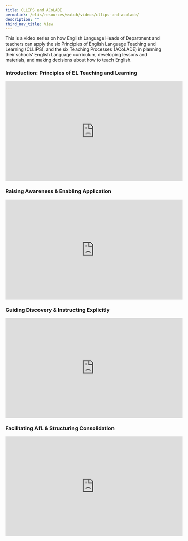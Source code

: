 ```yaml
---
title: CLLIPS and ACoLADE
permalink: /elis/resources/watch/videos/cllips-and-acolade/
description: ""
third_nav_title: View
---
```

This is a video series on how English Language Heads of Department and teachers can apply the six Principles of English Language Teaching and Learning (CLLIPS), and the six Teaching Processes (ACoLADE) in planning their schools’ English Language curriculum, developing lessons and materials, and making decisions about how to teach English.

### Introduction: Principles of EL Teaching and Learning

<iframe width="560" height="315" src="https://www.youtube.com/embed/e9OLUx1xZ9Y" title="YouTube video player" frameborder="0" allow="accelerometer; autoplay; clipboard-write; encrypted-media; gyroscope; picture-in-picture" allowfullscreen=""></iframe>

### Raising Awareness &amp; Enabling Application

<iframe width="560" height="315" src="https://www.youtube.com/embed/3QBURvpreEo" title="YouTube video player" frameborder="0" allow="accelerometer; autoplay; clipboard-write; encrypted-media; gyroscope; picture-in-picture" allowfullscreen=""></iframe>

### Guiding Discovery &amp; Instructing Explicitly

<iframe width="560" height="315" src="https://www.youtube.com/embed/bj706yRBT5Q" title="YouTube video player" frameborder="0" allow="accelerometer; autoplay; clipboard-write; encrypted-media; gyroscope; picture-in-picture" allowfullscreen=""></iframe>

### Facilitating AfL &amp; Structuring Consolidation

<iframe width="560" height="315" src="https://www.youtube.com/embed/zrryV-fq-pQ" title="YouTube video player" frameborder="0" allow="accelerometer; autoplay; clipboard-write; encrypted-media; gyroscope; picture-in-picture" allowfullscreen=""></iframe>